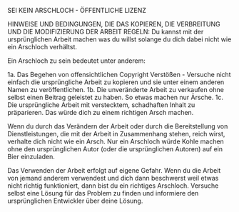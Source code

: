 SEI KEIN ARSCHLOCH - ÖFFENTLICHE LIZENZ

HINWEISE UND BEDINGUNGEN, DIE DAS KOPIEREN, DIE VERBREITUNG UND DIE MODIFIZIERUNG DER ARBEIT REGELN:
Du kannst mit der ursprünglichen Arbeit machen was du willst solange du dich dabei nicht wie ein Arschloch verhältst.

Ein Arschloch zu sein bedeutet unter anderem:

1a. Das Begehen von offensichtlichen Copyright Verstößen - Versuche nicht einfach die ursprüngliche Arbeit zu kopieren und sie unter einem anderen Namen zu veröffentlichen.
1b. Die unveränderte Arbeit zu verkaufen ohne selbst einen Beitrag geleistet zu haben. So etwas machen nur Ärsche.
1c. Die ursprüngliche Arbeit mit verstecktem, schadhaften Inhalt zu präparieren. Das würde dich zu einem richtigen Arsch machen.

Wenn du durch das Verändern der Arbeit oder durch die Bereitstellung von Dienstleistungen, die mit der Arbeit in Zusammenhang stehen, reich wirst, verhalte dich nicht wie ein Arsch. Nur ein Arschloch würde Kohle machen ohne den ursprünglichen Autor (oder die ursprünglichen Autoren) auf ein Bier einzuladen.

Das Verwenden der Arbeit erfolgt auf eigene Gefahr. Wenn du die Arbeit von jemand anderem verwendest und dich dann beschwerst weil etwas nicht richtig funktioniert, dann bist du ein richtiges Arschloch. Versuche selbst eine Lösung für das Problem zu finden und informiere den ursprünglichen Entwickler über deine Lösung.
